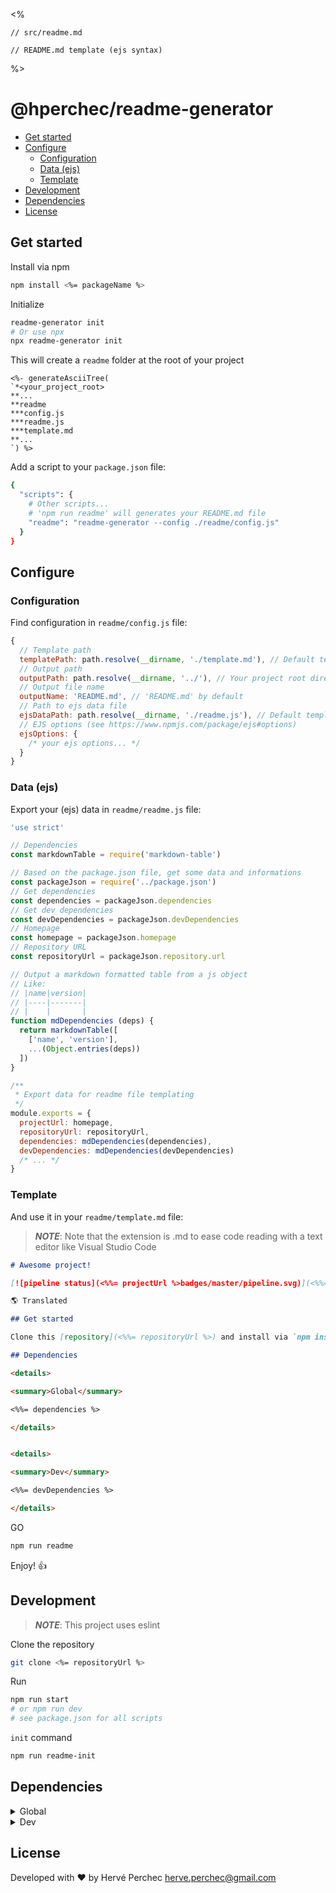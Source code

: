 <%

    // src/readme.md

    // README.md template (ejs syntax)

%>

<h1>@hperchec/readme-generator</h1>

- [Get started](#get-started)
- [Configure](#configure)
  - [Configuration](#configuration)
  - [Data (ejs)](#data-ejs)
  - [Template](#template)
- [Development](#development)
- [Dependencies](#dependencies)
- [License](#license)

## Get started

Install via npm

``` bash
npm install <%= packageName %>
```

Initialize

``` bash
readme-generator init
# Or use npx
npx readme-generator init
```

This will create a `readme` folder at the root of your project

```
<%- generateAsciiTree(
`*<your_project_root>
**...
**readme
***config.js
***readme.js
***template.md
**...
`) %>
```

Add a script to your `package.json` file:

```bash
{
  "scripts": {
    # Other scripts...
    # 'npm run readme' will generates your README.md file
    "readme": "readme-generator --config ./readme/config.js"
  }
}
```

## Configure

### Configuration

Find configuration in `readme/config.js` file:

```javascript
{
  // Template path
  templatePath: path.resolve(__dirname, './template.md'), // Default template file
  // Output path
  outputPath: path.resolve(__dirname, '../'), // Your project root directory by default
  // Output file name
  outputName: 'README.md', // 'README.md' by default
  // Path to ejs data file
  ejsDataPath: path.resolve(__dirname, './readme.js'), // Default template ejs data file
  // EJS options (see https://www.npmjs.com/package/ejs#options)
  ejsOptions: {
    /* your ejs options... */
  }
}
```

### Data (ejs)

Export your (ejs) data in `readme/readme.js` file:

```javascript
'use strict'

// Dependencies
const markdownTable = require('markdown-table')

// Based on the package.json file, get some data and informations
const packageJson = require('../package.json')
// Get dependencies
const dependencies = packageJson.dependencies
// Get dev dependencies
const devDependencies = packageJson.devDependencies
// Homepage
const homepage = packageJson.homepage
// Repository URL
const repositoryUrl = packageJson.repository.url

// Output a markdown formatted table from a js object
// Like:
// |name|version|
// |----|-------|
// |    |       |
function mdDependencies (deps) {
  return markdownTable([
    ['name', 'version'],
    ...(Object.entries(deps))
  ])
}

/**
 * Export data for readme file templating
 */
module.exports = {
  projectUrl: homepage,
  repositoryUrl: repositoryUrl,
  dependencies: mdDependencies(dependencies),
  devDependencies: mdDependencies(devDependencies)
  /* ... */
}

```

### Template

And use it in your `readme/template.md` file:

> ***NOTE***: Note that the extension is .md to ease code reading with a text editor like Visual Studio Code

```markdown
# Awesome project!

[![pipeline status](<%%= projectUrl %>badges/master/pipeline.svg)](<%%= projectUrl %>commits/master)

🌎 Translated

## Get started

Clone this [repository](<%%= repositoryUrl %>) and install via `npm install`

## Dependencies

<details>

<summary>Global</summary>

<%%= dependencies %>

</details>


<details>

<summary>Dev</summary>

<%%= devDependencies %>

</details>

```

GO

```bash
npm run readme
```

Enjoy! 👍

## Development

> ***NOTE***: This project uses eslint

Clone the repository

```bash
git clone <%= repositoryUrl %>
```

Run

```bash
npm run start
# or npm run dev
# see package.json for all scripts
```

`init` command

```bash
npm run readme-init
```

## Dependencies

<details>

<summary>Global</summary>

<%= dependencies %>

</details>


<details>

<summary>Dev</summary>

<%= devDependencies %>

</details>

## License

Developed with ❤ by Hervé Perchec <herve.perchec@gmail.com>
